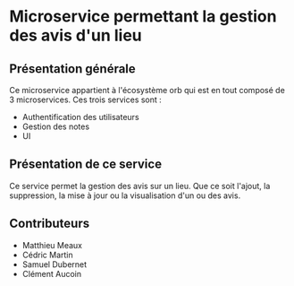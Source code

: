 # Microservice permettant la gestion des avis d'un lieu
## Présentation générale
Ce microservice appartient à l'écosystème orb qui est en tout composé de 3 microservices.
Ces trois services sont : 
* Authentification des utilisateurs
* Gestion des notes
* UI

## Présentation de ce service
Ce service permet la gestion des avis sur un lieu. Que ce soit l'ajout, la suppression, la mise à jour ou la visualisation d'un ou des avis.


## Contributeurs
* Matthieu Meaux
* Cédric Martin
* Samuel Dubernet
* Clément Aucoin
 